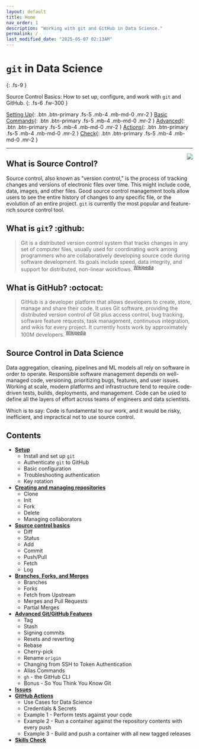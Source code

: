```yaml
---
layout: default
title: Home
nav_order: 1
description: "Working with git and GitHub in Data Science."
permalink: /
last_modified_date: "2025-05-07 02:13AM"
---
```


# `git` in Data Science
{: .fs-9 }

Source Control Basics: How to set up, configure, and work with `git` and GitHub.
{: .fs-6 .fw-300 }

[Setting Up](docs/setup/){: .btn .btn-primary .fs-5 .mb-4 .mb-md-0 .mr-2 }
[Basic Commands](docs/basics/){: .btn .btn-primary .fs-5 .mb-4 .mb-md-0 .mr-2 }
[Advanced](docs/advanced/){: .btn .btn-primary .fs-5 .mb-4 .mb-md-0 .mr-2 }
[Actions](docs/github-actions/){: .btn .btn-primary .fs-5 .mb-4 .mb-md-0 .mr-2 }
[Check](docs/skills-check/){: .btn .btn-primary .fs-5 .mb-4 .mb-md-0 .mr-2 }

---

<img src="https://uvads.github.io/git-basics/assets/images/git6963.jpg" style="float:right;max-width:40%;" />

## What is Source Control?

Source control, also known as "version control," is the process of tracking changes and versions of electronic files over time. This might include code, data, images, and other files. Good source control management tools allow users to see the entire history of changes to any specific file, or the evolution of an entire project. `git` is currently the most popular and feature-rich source control tool.

## What is `git`? :github:

> Git is a distributed version control system that tracks changes in any set of computer files, usually used for coordinating work among programmers who are collaboratively developing source code during software development. Its goals include speed, data integrity, and support for distributed, non-linear workflows. <sup>[Wikipedia](https://en.wikipedia.org/wiki/Git)</sup>

## What is GitHub? :octocat:

> GitHub is a developer platform that allows developers to create, store, manage and share their code. It uses Git software, providing the distributed version control of Git plus access control, bug tracking, software feature requests, task management, continuous integration, and wikis for every project. It currently hosts work by approximately 100M developers. <sup>[Wikipedia](https://en.wikipedia.org/wiki/GitHub)</sup>

## Source Control in Data Science

Data aggregation, cleaning, pipelines and ML models all rely on software in order to operate. Responsible software management depends on well-managed code, versioning, prioritizing bugs, features, and user issues. Working at scale, modern platforms and infrastructure tend to require code-driven tests, builds, deployments, and management. Code can be used to define all the layers of effort across teams of engineers and data scientists.

Which is to say: Code is fundamental to our work, and it would be risky, inefficient, and impractical not to use source control.


## Contents

- [**Setup**](docs/setup/)
  - Install and set up `git`
  - Authenticate `git` to GitHub
  - Basic configuration
  - Troubleshooting authentication
  - Key rotation
- [**Creating and managing repositories**](docs/creating-repositories/)
  - Clone
  - Init
  - Fork
  - Delete
  - Managing collaborators
- [**Source control basics**](docs/basics/)
  - Diff
  - Status
  - Add
  - Commit
  - Push/Pull
  - Fetch
  - Log
- [**Branches, Forks, and Merges**](docs/forks-branches/)
  - Branches
  - Forks
  - Fetch from Upstream
  - Merges and Pull Requests
  - Partial Merges
- [**Advanced Git/GitHub Features**](docs/advanced/)
  - Tag
  - Stash
  - Signing commits
  - Resets and reverting
  - Rebase
  - Cherry-pick
  - Rename `origin`
  - Changing from SSH to Token Authentication
  - Alias Commands
  - `gh` - the GitHub CLI
  - Bonus - So You Think You Know Git
- [**Issues**](docs/issues/)
- [**GitHub Actions**](docs/github-actions/)
  - Use Cases for Data Science
  - Credentials & Secrets
  - Example 1 - Perform tests against your code
  - Example 2 - Run a container against the repository contents with every push
  - Example 3 - Build and push a container with all new tagged releases
- [**Skills Check**](docs/skills-check/)
